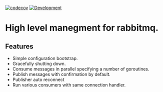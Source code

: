 [![codecov](https://codecov.io/gh/diegodesousas/go-rabbitmq/branch/main/graph/badge.svg?token=XC6DRT9X8J)](https://codecov.io/gh/diegodesousas/go-rabbitmq)
[![Development](https://github.com/diegodesousas/go-rabbitmq/actions/workflows/development.yml/badge.svg)](https://github.com/diegodesousas/go-rabbitmq/actions/workflows/development.yml)

# High level manegment for rabbitmq. 

## Features

- Simple configuration bootstrap.
- Gracefully shutting down.
- Consume messages in parallel specifying a number of goroutines.
- Publish messages with confirmation by default.
- Publisher auto reconnect 
- Run various consumers with same connection handler.
